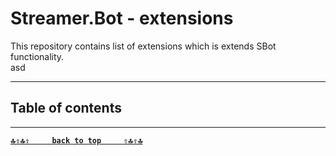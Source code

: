 # Streamer.Bot - extensions

This repository contains list of extensions which is extends SBot functionality.\
asd

--------------------

## Table of contents


--------------------

**[`🔝⇧🔝⇧     back to top     ⇧🔝⇧🔝`](#streamerbot---extensions)**
